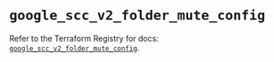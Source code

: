 # `google_scc_v2_folder_mute_config`

Refer to the Terraform Registry for docs: [`google_scc_v2_folder_mute_config`](https://registry.terraform.io/providers/hashicorp/google-beta/6.7.0/docs/resources/google_scc_v2_folder_mute_config).
